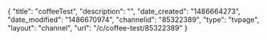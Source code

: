 {
    "title": "coffeeTest",
    "description": "",
    "date_created": "1486664273",
    "date_modified": "1486670974",
    "channelid": "85322389",
    "type": "tvpage",
    "layout": "channel",
    "url": "\/c\/coffee-test\/85322389"
}